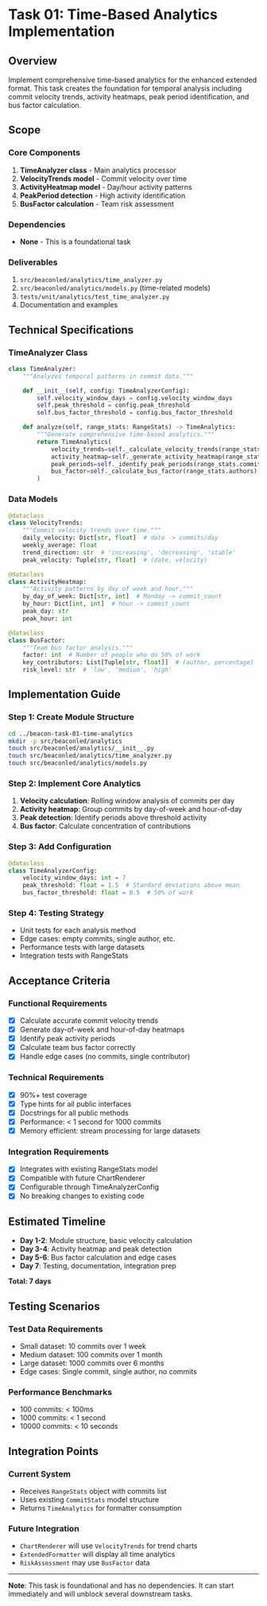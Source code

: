 # Task 01: Time-Based Analytics Implementation

## Overview

Implement comprehensive time-based analytics for the enhanced extended format. This task creates the foundation for temporal analysis including commit velocity trends, activity heatmaps, peak period identification, and bus factor calculation.

## Scope

### Core Components
1. **TimeAnalyzer class** - Main analytics processor
2. **VelocityTrends model** - Commit velocity over time
3. **ActivityHeatmap model** - Day/hour activity patterns
4. **PeakPeriod detection** - High activity identification
5. **BusFactor calculation** - Team risk assessment

### Dependencies
- **None** - This is a foundational task

### Deliverables
1. `src/beaconled/analytics/time_analyzer.py`
2. `src/beaconled/analytics/models.py` (time-related models)
3. `tests/unit/analytics/test_time_analyzer.py`
4. Documentation and examples

## Technical Specifications

### TimeAnalyzer Class
```python
class TimeAnalyzer:
    """Analyzes temporal patterns in commit data."""

    def __init__(self, config: TimeAnalyzerConfig):
        self.velocity_window_days = config.velocity_window_days
        self.peak_threshold = config.peak_threshold
        self.bus_factor_threshold = config.bus_factor_threshold

    def analyze(self, range_stats: RangeStats) -> TimeAnalytics:
        """Generate comprehensive time-based analytics."""
        return TimeAnalytics(
            velocity_trends=self._calculate_velocity_trends(range_stats.commits),
            activity_heatmap=self._generate_activity_heatmap(range_stats.commits),
            peak_periods=self._identify_peak_periods(range_stats.commits),
            bus_factor=self._calculate_bus_factor(range_stats.authors)
        )
```

### Data Models
```python
@dataclass
class VelocityTrends:
    """Commit velocity trends over time."""
    daily_velocity: Dict[str, float]  # date -> commits/day
    weekly_average: float
    trend_direction: str  # 'increasing', 'decreasing', 'stable'
    peak_velocity: Tuple[str, float]  # (date, velocity)

@dataclass
class ActivityHeatmap:
    """Activity patterns by day of week and hour."""
    by_day_of_week: Dict[str, int]  # Monday -> commit_count
    by_hour: Dict[int, int]  # hour -> commit_count
    peak_day: str
    peak_hour: int

@dataclass
class BusFactor:
    """Team bus factor analysis."""
    factor: int  # Number of people who do 50% of work
    key_contributors: List[Tuple[str, float]]  # (author, percentage)
    risk_level: str  # 'low', 'medium', 'high'
```

## Implementation Guide

### Step 1: Create Module Structure
```bash
cd ../beacon-task-01-time-analytics
mkdir -p src/beaconled/analytics
touch src/beaconled/analytics/__init__.py
touch src/beaconled/analytics/time_analyzer.py
touch src/beaconled/analytics/models.py
```

### Step 2: Implement Core Analytics
1. **Velocity calculation**: Rolling window analysis of commits per day
2. **Activity heatmap**: Group commits by day-of-week and hour-of-day
3. **Peak detection**: Identify periods above threshold activity
4. **Bus factor**: Calculate concentration of contributions

### Step 3: Add Configuration
```python
@dataclass
class TimeAnalyzerConfig:
    velocity_window_days: int = 7
    peak_threshold: float = 1.5  # Standard deviations above mean
    bus_factor_threshold: float = 0.5  # 50% of work
```

### Step 4: Testing Strategy
- Unit tests for each analysis method
- Edge cases: empty commits, single author, etc.
- Performance tests with large datasets
- Integration tests with RangeStats

## Acceptance Criteria

### Functional Requirements
- [x] Calculate accurate commit velocity trends
- [x] Generate day-of-week and hour-of-day heatmaps
- [x] Identify peak activity periods
- [x] Calculate team bus factor correctly
- [x] Handle edge cases (no commits, single contributor)

### Technical Requirements
- [x] 90%+ test coverage
- [x] Type hints for all public interfaces
- [x] Docstrings for all public methods
- [x] Performance: < 1 second for 1000 commits
- [x] Memory efficient: stream processing for large datasets

### Integration Requirements
- [x] Integrates with existing RangeStats model
- [x] Compatible with future ChartRenderer
- [x] Configurable through TimeAnalyzerConfig
- [x] No breaking changes to existing code

## Estimated Timeline

- **Day 1-2**: Module structure, basic velocity calculation
- **Day 3-4**: Activity heatmap and peak detection
- **Day 5-6**: Bus factor calculation and edge cases
- **Day 7**: Testing, documentation, integration prep

**Total: 7 days**

## Testing Scenarios

### Test Data Requirements
- Small dataset: 10 commits over 1 week
- Medium dataset: 100 commits over 1 month
- Large dataset: 1000 commits over 6 months
- Edge cases: Single commit, single author, no commits

### Performance Benchmarks
- 100 commits: < 100ms
- 1000 commits: < 1 second
- 10000 commits: < 10 seconds

## Integration Points

### Current System
- Receives `RangeStats` object with commits list
- Uses existing `CommitStats` model structure
- Returns `TimeAnalytics` for formatter consumption

### Future Integration
- `ChartRenderer` will use `VelocityTrends` for trend charts
- `ExtendedFormatter` will display all time analytics
- `RiskAssessment` may use `BusFactor` data

---

**Note**: This task is foundational and has no dependencies. It can start immediately and will unblock several downstream tasks.
